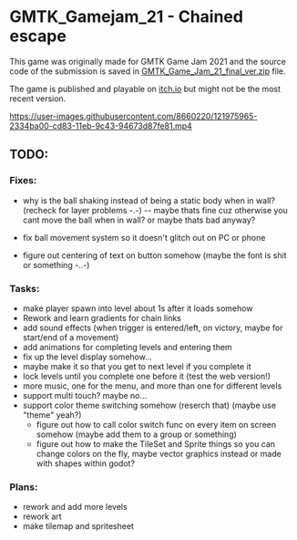 # GMTK_Gamejam_21 - Chained escape

This game was originally made for GMTK Game Jam 2021 and the source code of the submission is saved in [GMTK_Game_Jam_21_final_ver.zip](https://github.com/markman4897/GMTK_Gamejam_21/blob/main/GMTK_Game_Jam_21_final_ver.zip) file.

The game is published and playable on [itch.io](https://markman4897.itch.io/chained-escape) but might not be the most recent version.

https://user-images.githubusercontent.com/8660220/121975965-2334ba00-cd83-11eb-9c43-94673d87fe81.mp4

## TODO:

### Fixes:

- why is the ball shaking instead of being a static body when in wall? (recheck for layer problems -.-) -- maybe thats fine cuz otherwise you cant move the ball when in wall? or maybe thats bad anyway?

- fix ball movement system so it doesn't glitch out on PC or phone

- figure out centering of text on button somehow (maybe the font is shit or something -..-)

### Tasks:

- make player spawn into level about 1s after it loads somehow
- Rework and learn gradients for chain links
- add sound effects (when trigger is entered/left, on victory, maybe for start/end of a movement)
- add animations for completing levels and entering them
- fix up the level display somehow...
- maybe make it so that you get to next level if you complete it
- lock levels until you complete one before it (test the web version!)
- more music, one for the menu, and more than one for different levels
- support multi touch? maybe no...
- support color theme switching somehow (reserch that) (maybe use "theme" yeah?)
  - figure out how to call color switch func on every item on screen somehow (maybe add them to a group or something)
  - figure out how to make the TileSet and Sprite things so you can change colors on the fly, maybe vector graphics instead or made with shapes within godot?

### Plans:

- rework and add more levels
- rework art
- make tilemap and spritesheet